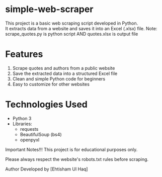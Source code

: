 # simple-web-scraper

This project is a basic web scraping script developed in Python.  
It extracts data from a website and saves it into an Excel (.xlsx) file.
Note: 
scrape_quotes.py is python script AND
quotes.xlsx is output file

# Features
1. Scrape quotes and authors from a public website
2. Save the extracted data into a structured Excel file
3. Clean and simple Python code for beginners
4. Easy to customize for other websites

# Technologies Used
- Python 3
- Libraries:
  - requests
  - BeautifulSoup (bs4)
  - openpyxl

Important Notes!!!
This project is for educational purposes only.

Please always respect the website's robots.txt rules before scraping.

Author
Developed by [Ehtisham Ul Haq]

